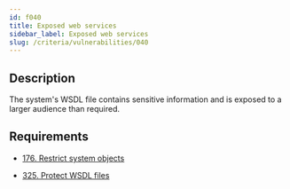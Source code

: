 ```yaml
---
id: f040
title: Exposed web services
sidebar_label: Exposed web services
slug: /criteria/vulnerabilities/040
---
```


## Description

The system's WSDL file contains sensitive information
and is exposed to a larger audience than required.

## Requirements

- [176. Restrict system objects](/criteria/requirements/176)

- [325. Protect WSDL files](/criteria/requirements/325)
